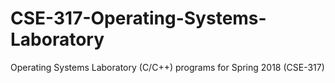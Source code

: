 # CSE-317-Operating-Systems-Laboratory
Operating Systems Laboratory (C/C++) programs for Spring 2018 (CSE-317) 
